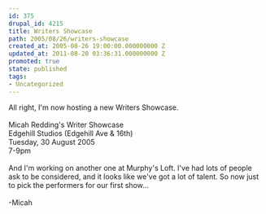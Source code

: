 ```yaml
---
id: 375
drupal_id: 4215
title: Writers Showcase
path: 2005/08/26/writers-showcase
created_at: 2005-08-26 19:00:00.000000000 Z
updated_at: 2011-08-20 03:36:31.000000000 Z
promoted: true
state: published
tags:
- Uncategorized
---
```

All right, I'm now hosting a new Writers Showcase.<br /><br />Micah Redding's Writer Showcase<br />Edgehill Studios (Edgehill Ave &amp; 16th)<br />Tuesday, 30 August 2005<br />7-9pm<br /><br />And I'm working on another one at Murphy's Loft. I've had lots of people ask to be considered, and it looks like we've got a lot of talent. So now just to pick the performers for our first show...<br /><br />-Micah
